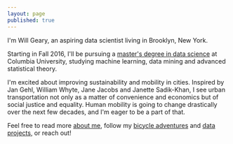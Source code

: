 ```yaml
---
layout: page
published: true
---
```


I'm Will Geary, an aspiring data scientist living in Brooklyn, New York.

Starting in Fall 2016, I'll be pursuing a [master's degree in data science](http://datascience.columbia.edu/master-of-science-in-data-science) at Columbia University, studying machine learning, data mining and advanced statistical theory.

I'm excited about improving sustainability and mobility in cities. Inspired by Jan Gehl, William Whyte, Jane Jacobs and Janette Sadik-Khan, I see urban transportation not only as a matter of convenience and economics but of social justice and equality. Human mobility is going to change drastically over the next few decades, and I'm eager to be a part of that.

Feel free to read more [about me](about), follow my [bicycle adventures](/bikes) and [data projects](data), or reach out!
